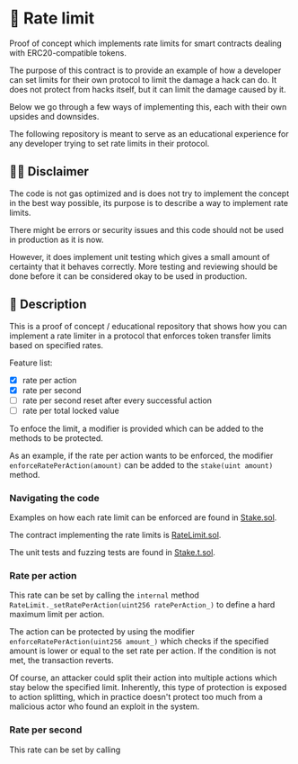 # 🚤 Rate limit

Proof of concept which implements rate limits for smart contracts dealing with ERC20-compatible tokens.

The purpose of this contract is to provide an example of how a developer can set limits for their own protocol to limit the damage a hack can do. It does not protect from hacks itself, but it can limit the damage caused by it.

Below we go through a few ways of implementing this, each with their own upsides and downsides.

The following repository is meant to serve as an educational experience for any developer trying to set rate limits in their protocol.

## 😮‍💨 Disclaimer

The code is not gas optimized and is does not try to implement the concept in the best way possible, its purpose is to describe a way to implement rate limits.

There might be errors or security issues and this code should not be used in production as it is now.

However, it does implement unit testing which gives a small amount of certainty that it behaves correctly. More testing and reviewing should be done before it can be considered okay to be used in production.

## 💬 Description

This is a proof of concept / educational repository that shows how you can implement a rate limiter in a protocol that enforces token transfer limits based on specified rates.

Feature list:

- [x] rate per action
- [x] rate per second
- [ ] rate per second reset after every successful action
- [ ] rate per total locked value

To enfoce the limit, a modifier is provided which can be added to the methods to be protected.

As an example, if the rate per action wants to be enforced, the modifier `enforceRatePerAction(amount)` can be added to the `stake(uint amount)` method.

### Navigating the code

Examples on how each rate limit can be enforced are found in [Stake.sol](./src/Stake.sol).

The contract implementing the rate limits is [RateLimit.sol](./src/RateLimit.sol).

The unit tests and fuzzing tests are found in [Stake.t.sol](./src/Stake.t.sol).

### Rate per action

This rate can be set by calling the `internal` method `RateLimit._setRatePerAction(uint256 ratePerAction_)` to define a hard maximum limit per action.

The action can be protected by using the modifier `enforceRatePerAction(uint256 amount_)` which checks if the specified amount is lower or equal to the set rate per action. If the condition is not met, the transaction reverts.

Of course, an attacker could split their action into multiple actions which stay below the specified limit. Inherently, this type of protection is exposed to action splitting, which in practice doesn't protect too much from a malicious actor who found an exploit in the system.

### Rate per second

This rate can be set by calling

